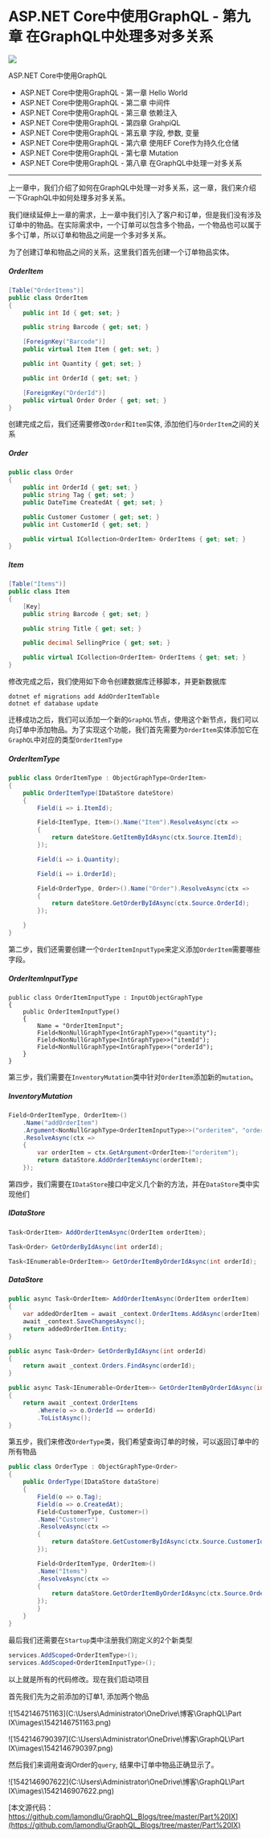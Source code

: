 

# ASP.NET Core中使用GraphQL - 第九章  在GraphQL中处理多对多关系

![](images\banner-8-1100x550.jpg)

ASP.NET Core中使用GraphQL

- ASP.NET Core中使用GraphQL - 第一章 Hello World
- ASP.NET Core中使用GraphQL - 第二章 中间件
- ASP.NET Core中使用GraphQL - 第三章 依赖注入
- ASP.NET Core中使用GraphQL - 第四章 GrahpiQL
- ASP.NET Core中使用GraphQL - 第五章 字段, 参数, 变量
- ASP.NET Core中使用GraphQL - 第六章 使用EF Core作为持久化仓储
- ASP.NET Core中使用GraphQL - 第七章 Mutation
- ASP.NET Core中使用GraphQL - 第八章 在GraphQL中处理一对多关系

---

上一章中，我们介绍了如何在GraphQL中处理一对多关系，这一章，我们来介绍一下GraphQL中如何处理多对多关系。

我们继续延伸上一章的需求，上一章中我们引入了客户和订单，但是我们没有涉及订单中的物品。在实际需求中，一个订单可以包含多个物品，一个物品也可以属于多个订单，所以订单和物品之间是一个多对多关系。

为了创建订单和物品之间的关系，这里我们首先创建一个订单物品实体。

##### OrderItem

```c#
[Table("OrderItems")]
public class OrderItem
{
	public int Id { get; set; }

    public string Barcode { get; set; }

    [ForeignKey("Barcode")]
	public virtual Item Item { get; set; }

	public int Quantity { get; set; }

	public int OrderId { get; set; }

    [ForeignKey("OrderId")]
	public virtual Order Order { get; set; }
}
```

创建完成之后，我们还需要修改<code>Order</code>和<code>Item</code>实体, 添加他们与<code>OrderItem</code>之间的关系

##### Order

```c#
public class Order
{
	public int OrderId { get; set; }
	public string Tag { get; set; }
	public DateTime CreatedAt { get; set; }

	public Customer Customer { get; set; }
	public int CustomerId { get; set; }

	public virtual ICollection<OrderItem> OrderItems { get; set; }
}
```

##### Item

```c#
[Table("Items")]
public class Item
{
    [Key]
    public string Barcode { get; set; }

    public string Title { get; set; }

    public decimal SellingPrice { get; set; }

    public virtual ICollection<OrderItem> OrderItems { get; set; }
}
```

修改完成之后，我们使用如下命令创建数据库迁移脚本，并更新数据库

```
dotnet ef migrations add AddOrderItemTable
dotnet ef database update
```

迁移成功之后，我们可以添加一个新的<code>GraphQL</code>节点，使用这个新节点，我们可以向订单中添加物品。为了实现这个功能，我们首先需要为<code>OrderItem</code>实体添加它在<code>GraphQL</code>中对应的类型<code>OrderItemType</code>

##### OrderItemType

```c#
public class OrderItemType : ObjectGraphType<OrderItem>  
{
    public OrderItemType(IDataStore dateStore)
    {   
        Field(i => i.ItemId);      

        Field<ItemType, Item>().Name("Item").ResolveAsync(ctx =>
        {
            return dateStore.GetItemByIdAsync(ctx.Source.ItemId);
        });         

        Field(i => i.Quantity);

        Field(i => i.OrderId);

        Field<OrderType, Order>().Name("Order").ResolveAsync(ctx =>
        {
            return dateStore.GetOrderByIdAsync(ctx.Source.OrderId);
        });

    }
}
```

第二步，我们还需要创建一个<code>OrderItemInputType</code>来定义添加<code>OrderItem</code>需要哪些字段。

##### OrderItemInputType

```
public class OrderItemInputType : InputObjectGraphType  
{
    public OrderItemInputType()
    {
        Name = "OrderItemInput";
        Field<NonNullGraphType<IntGraphType>>("quantity");
        Field<NonNullGraphType<IntGraphType>>("itemId");
        Field<NonNullGraphType<IntGraphType>>("orderId");
    }
}
```

第三步，我们需要在<code>InventoryMutation</code>类中针对<code>OrderItem</code>添加新的<code>mutation</code>。

##### InventoryMutation

```c#
Field<OrderItemType, OrderItem>()  
    .Name("addOrderItem")
    .Argument<NonNullGraphType<OrderItemInputType>>("orderitem", "orderitem input")
    .ResolveAsync(ctx =>
    {
        var orderItem = ctx.GetArgument<OrderItem>("orderitem");
        return dataStore.AddOrderItemAsync(orderItem);
    });
```

第四步，我们需要在<code>IDataStore</code>接口中定义几个新的方法，并在<code>DataStore</code>类中实现他们

##### IDataStore

```c#
Task<OrderItem> AddOrderItemAsync(OrderItem orderItem);

Task<Order> GetOrderByIdAsync(int orderId);

Task<IEnumerable<OrderItem>> GetOrderItemByOrderIdAsync(int orderId);
```

##### DataStore

```c#
public async Task<OrderItem> AddOrderItemAsync(OrderItem orderItem)
{
	var addedOrderItem = await _context.OrderItems.AddAsync(orderItem);
	await _context.SaveChangesAsync();
	return addedOrderItem.Entity;
}

public async Task<Order> GetOrderByIdAsync(int orderId)
{
    return await _context.Orders.FindAsync(orderId);
}

public async Task<IEnumerable<OrderItem>> GetOrderItemByOrderIdAsync(int orderId)
{
    return await _context.OrderItems
        .Where(o => o.OrderId == orderId)
        .ToListAsync();
}
```

第五步，我们来修改<code>OrderType</code>类，我们希望查询订单的时候，可以返回订单中的所有物品

```c#
public class OrderType : ObjectGraphType<Order>
{
    public OrderType(IDataStore dataStore)
    {
        Field(o => o.Tag);
        Field(o => o.CreatedAt);
        Field<CustomerType, Customer>()
        .Name("Customer")
        .ResolveAsync(ctx =>
        {
            return dataStore.GetCustomerByIdAsync(ctx.Source.CustomerId);
        });

        Field<OrderItemType, OrderItem>()
        .Name("Items")
        .ResolveAsync(ctx =>
        {
            return dataStore.GetOrderItemByOrderIdAsync(ctx.Source.OrderId);
        });
        }
    }
}
```

最后我们还需要在<code>Startup</code>类中注册我们刚定义的2个新类型

```c#
services.AddScoped<OrderItemType>();  
services.AddScoped<OrderItemInputType>();  
```

以上就是所有的代码修改。现在我们启动项目

首先我们先为之前添加的订单1, 添加两个物品



![1542146751163](C:\Users\Administrator\OneDrive\博客\GraphQL\Part IX\images\1542146751163.png)

![1542146790397](C:\Users\Administrator\OneDrive\博客\GraphQL\Part IX\images\1542146790397.png)

然后我们来调用查询Order的<code>query</code>, 结果中订单中物品正确显示了。

![1542146907622](C:\Users\Administrator\OneDrive\博客\GraphQL\Part IX\images\1542146907622.png)

[本文源代码： https://github.com/lamondlu/GraphQL_Blogs/tree/master/Part%20IX](https://github.com/lamondlu/GraphQL_Blogs/tree/master/Part%20IX)